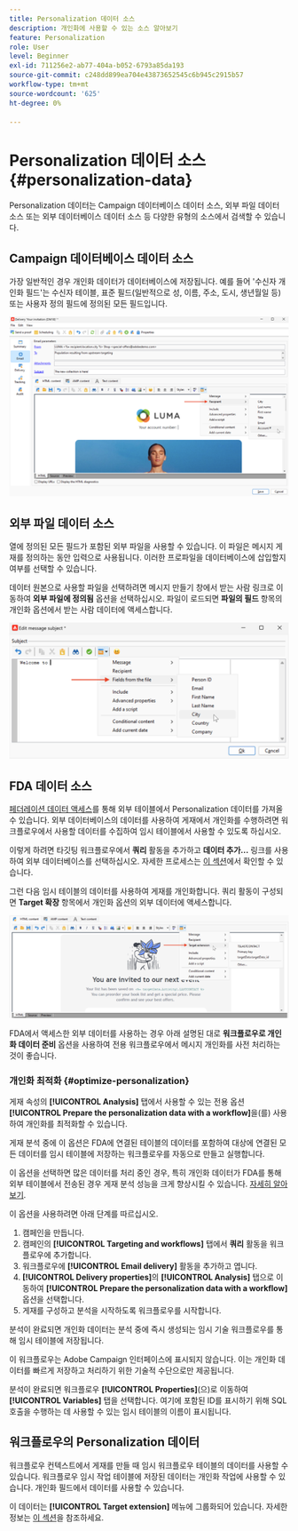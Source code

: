 ```yaml
---
title: Personalization 데이터 소스
description: 개인화에 사용할 수 있는 소스 알아보기
feature: Personalization
role: User
level: Beginner
exl-id: 711256e2-ab77-404a-b052-6793a85da193
source-git-commit: c248dd899ea704e43873652545c6b945c2915b57
workflow-type: tm+mt
source-wordcount: '625'
ht-degree: 0%

---
```


# Personalization 데이터 소스{#personalization-data}

Personalization 데이터는 Campaign 데이터베이스 데이터 소스, 외부 파일 데이터 소스 또는 외부 데이터베이스 데이터 소스 등 다양한 유형의 소스에서 검색할 수 있습니다.

## Campaign 데이터베이스 데이터 소스

가장 일반적인 경우 개인화 데이터가 데이터베이스에 저장됩니다. 예를 들어 &#39;수신자 개인화 필드&#39;는 수신자 테이블, 표준 필드(일반적으로 성, 이름, 주소, 도시, 생년월일 등) 또는 사용자 정의 필드에 정의된 모든 필드입니다.

![전자 메일의 Campaign 개인화 필드](assets/perso-campaign-datasource.png)


## 외부 파일 데이터 소스

열에 정의된 모든 필드가 포함된 외부 파일을 사용할 수 있습니다. 이 파일은 메시지 게재를 정의하는 동안 입력으로 사용됩니다. 이러한 프로파일을 데이터베이스에 삽입할지 여부를 선택할 수 있습니다.

데이터 원본으로 사용할 파일을 선택하려면 메시지 만들기 창에서 받는 사람 링크로 이동하여 **외부 파일에 정의됨** 옵션을 선택하십시오. 파일이 로드되면 **파일의 필드** 항목의 개인화 옵션에서 받는 사람 데이터에 액세스합니다.

![파일의 Personalization 데이터](assets/perso-from-file.png)


## FDA 데이터 소스

[페더레이션 데이터 액세스](../connect/fda.md)를 통해 외부 테이블에서 Personalization 데이터를 가져올 수 있습니다.  외부 데이터베이스의 데이터를 사용하여 게재에서 개인화를 수행하려면 워크플로우에서 사용할 데이터를 수집하여 임시 테이블에서 사용할 수 있도록 하십시오.

이렇게 하려면 타깃팅 워크플로우에서 **쿼리** 활동을 추가하고 **데이터 추가...** 링크를 사용하여 외부 데이터베이스를 선택하십시오. 자세한 프로세스는 [이 섹션](../../automation/workflow/query.md#adding-data)에서 확인할 수 있습니다.

그런 다음 임시 테이블의 데이터를 사용하여 게재를 개인화합니다. 쿼리 활동이 구성되면 **Target 확장** 항목에서 개인화 옵션의 외부 데이터에 액세스합니다.

![외부 데이터베이스의 Personalization 데이터](assets/perso-external-db.png)

FDA에서 액세스한 외부 데이터를 사용하는 경우 아래 설명된 대로 **워크플로우로 개인화 데이터 준비** 옵션을 사용하여 전용 워크플로우에서 메시지 개인화를 사전 처리하는 것이 좋습니다.

### 개인화 최적화 {#optimize-personalization}

게재 속성의 **[!UICONTROL Analysis]** 탭에서 사용할 수 있는 전용 옵션 **[!UICONTROL Prepare the personalization data with a workflow]**&#x200B;을(를) 사용하여 개인화를 최적화할 수 있습니다.

게재 분석 중에 이 옵션은 FDA에 연결된 테이블의 데이터를 포함하여 대상에 연결된 모든 데이터를 임시 테이블에 저장하는 워크플로우를 자동으로 만들고 실행합니다.

이 옵션을 선택하면 많은 데이터를 처리 중인 경우, 특히 개인화 데이터가 FDA를 통해 외부 테이블에서 전송된 경우 게재 분석 성능을 크게 향상시킬 수 있습니다. [자세히 알아보기](../connect/fda.md).

이 옵션을 사용하려면 아래 단계를 따르십시오.

1. 캠페인을 만듭니다.
1. 캠페인의 **[!UICONTROL Targeting and workflows]** 탭에서 **쿼리** 활동을 워크플로우에 추가합니다.
1. 워크플로우에 **[!UICONTROL Email delivery]** 활동을 추가하고 엽니다.
1. **[!UICONTROL Delivery properties]**&#x200B;의 **[!UICONTROL Analysis]** 탭으로 이동하여 **[!UICONTROL Prepare the personalization data with a workflow]** 옵션을 선택합니다.
1. 게재를 구성하고 분석을 시작하도록 워크플로우를 시작합니다.

분석이 완료되면 개인화 데이터는 분석 중에 즉시 생성되는 임시 기술 워크플로우를 통해 임시 테이블에 저장됩니다.

이 워크플로우는 Adobe Campaign 인터페이스에 표시되지 않습니다. 이는 개인화 데이터를 빠르게 저장하고 처리하기 위한 기술적 수단으로만 제공됩니다.

분석이 완료되면 워크플로우 **[!UICONTROL Properties]**(으)로 이동하여 **[!UICONTROL Variables]** 탭을 선택합니다. 여기에 포함된 ID를 표시하기 위해 SQL 호출을 수행하는 데 사용할 수 있는 임시 테이블의 이름이 표시됩니다.

## 워크플로우의 Personalization 데이터

워크플로우 컨텍스트에서 게재를 만들 때 임시 워크플로우 테이블의 데이터를 사용할 수 있습니다. 워크플로우 임시 작업 테이블에 저장된 데이터는 개인화 작업에 사용할 수 있습니다. 개인화 필드에서 데이터를 사용할 수 있습니다.

이 데이터는 **[!UICONTROL Target extension]** 메뉴에 그룹화되어 있습니다. 자세한 정보는 [이 섹션](../../automation/workflow/use-workflow-data.md#target-data)을 참조하세요.
